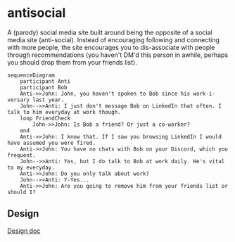 # antisocial
A (parody) social media site built around being the opposite of a social media site (anti-social). Instead of encouraging following and connecting with more people, the site encourages you to dis-associate with people through recommendations (you haven't DM'd this person in awhile, perhaps you should drop them from your friends list).

```mermaid
sequenceDiagram
    participant Anti
    participant Bob
    Anti->>John: John, you haven't spoken to Bob since his work-i-versary last year.
    John-->>Anti: I just don't message Bob on LinkedIn that often. I talk to him everyday at work though.
    loop FriendCheck
        John->>John: Is Bob a friend? Or just a co-worker?
    end
    Anti->>John: I know that. If I saw you browsing LinkedIn I would have assumed you were fired.
    Anti->>John: You have no chats with Bob on your Discord, which you frequent.
    John-->>Anti: Yes, but I do talk to Bob at work daily. He's vital to my everyday.
    Anti->>John: Do you only talk about work?
    John-->>Anti: Y-Yes...
    Anti->>John: Are you going to remove him from your friends list or should I?
```

## Design
[Design doc](/docs/Design.md)

